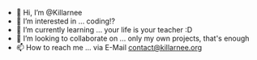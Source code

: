 - 👋 Hi, I’m @Killarnee
- 👀 I’m interested in ... coding!?
- 🌱 I’m currently learning ... your life is your teacher :D
- 💞️ I’m looking to collaborate on ... only my own projects, that's enough
- 📫 How to reach me ... via E-Mail contact@killarnee.org

<!---
Killarnee/Killarnee is a ✨ special ✨ repository because its `README.md` (this file) appears on your GitHub profile.
You can click the Preview link to take a look at your changes.
--->
